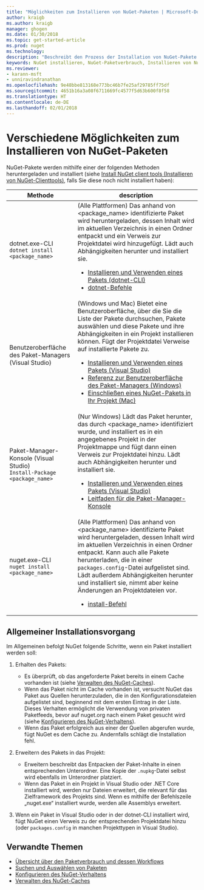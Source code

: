 ```yaml
---
title: "Möglichkeiten zum Installieren von NuGet-Paketen | Microsoft-Dokumentation"
author: kraigb
ms.author: kraigb
manager: ghogen
ms.date: 01/30/2018
ms.topic: get-started-article
ms.prod: nuget
ms.technology: 
description: "Beschreibt den Prozess der Installation von NuGet-Pakete in ein Projekt, inklusive, was auf dem Datenträger und mit anwendbaren Projektdateien passiert."
keywords: NuGet installieren, NuGet-Paketverbrauch, Installieren von NuGet-Paketen, NuGet-Paketverweise
ms.reviewer:
- karann-msft
- unniravindranathan
ms.openlocfilehash: 9e48bbe813168e773bc46b7fe25af29785ff75df
ms.sourcegitcommit: 4651b16a3a08f6711669fc4577f5d63b600f8f58
ms.translationtype: HT
ms.contentlocale: de-DE
ms.lasthandoff: 02/01/2018
---
```

# <a name="different-ways-to-install-a-nuget-package"></a>Verschiedene Möglichkeiten zum Installieren von NuGet-Paketen

NuGet-Pakete werden mithilfe einer der folgenden Methoden heruntergeladen und installiert (siehe [Install NuGet client tools (Installieren von NuGet-Clienttools)](../install-nuget-client-tools.md), falls Sie diese noch nicht installiert haben):

| Methode | description |
| --- | --- |
| dotnet.exe-CLI<br/>`dotnet install <package_name>` | (Alle Plattformen) Das anhand von \<package_name\> identifizierte Paket wird heruntergeladen, dessen Inhalt wird im aktuellen Verzeichnis in einen Ordner entpackt und ein Verweis zur Projektdatei wird hinzugefügt. Lädt auch Abhängigkeiten herunter und installiert sie.<ul><li>[Installieren und Verwenden eines Pakets (dotnet-CLI)](../quickstart/install-and-use-a-package-using-the-dotnet-cli.md)</li><li>[dotnet-Befehle](../tools/dotnet-commands.md)</li></ul> |
| Benutzeroberfläche des Paket-Managers (Visual Studio) | (Windows und Mac) Bietet eine Benutzeroberfläche, über die Sie die Liste der Pakete durchsuchen, Pakete auswählen und diese Pakete und ihre Abhängigkeiten in ein Projekt installieren können. Fügt der Projektdatei Verweise auf installierte Pakete zu.<ul><li>[Installieren und Verwenden eines Pakets (Visual Studio)](../quickstart/install-and-use-a-package-in-visual-studio.md)</li><li>[Referenz zur Benutzeroberfläche des Paket-Managers (Windows)](../tools/package-manager-ui.md)</li><li>[Einschließen eines NuGet-Pakets in Ihr Projekt (Mac)](/visualstudio/mac/nuget-walkthrough)</li></ul> |
| Paket-Manager-Konsole (Visual Studio)<br/>`Install-Package <package_name>` | (Nur Windows) Lädt das Paket herunter, das durch \<package_name\> identifiziert wurde, und installiert es in ein angegebenes Projekt in der Projektmappe und fügt dann einen Verweis zur Projektdatei hinzu. Lädt auch Abhängigkeiten herunter und installiert sie.<ul><li>[Installieren und Verwenden eines Pakets (Visual Studio)](../quickstart/install-and-use-a-package-in-visual-studio.md)</li><li>[Leitfaden für die Paket-Manager-Konsole](../tools/package-manager-console.md)</li></ul> |
| nuget.exe-CLI<br/>`nuget install <package_name>` | (Alle Plattformen) Das anhand von \<package_name\> identifizierte Paket wird heruntergeladen, dessen Inhalt wird im aktuellen Verzeichnis in einen Ordner entpackt. Kann auch alle Pakete herunterladen, die in einer `packages.config`-Datei aufgelistet sind. Lädt außerdem Abhängigkeiten herunter und installiert sie, nimmt aber keine Änderungen an Projektdateien vor.<ul><li>[install-Befehl](../tools/cli-ref-install.md)</li></ul> |

## <a name="general-install-process"></a>Allgemeiner Installationsvorgang

Im Allgemeinen befolgt NuGet folgende Schritte, wenn ein Paket installiert werden soll:

1. Erhalten des Pakets:
    - Es überprüft, ob das angeforderte Paket bereits in einem Cache vorhanden ist (siehe [Verwalten des NuGet-Caches](managing-the-nuget-cache.md)).
    - Wenn das Paket nicht im Cache vorhanden ist, versucht NuGet das Paket aus Quellen herunterzuladen, die in den Konfigurationsdateien aufgelistet sind, beginnend mit dem ersten Eintrag in der Liste. Dieses Verhalten ermöglicht die Verwendung von privaten Paketfeeds, bevor auf nuget.org nach einem Paket gesucht wird (siehe [Konfigurieren des NuGet-Verhaltens](configuring-nuget-behavior.md)).
    - Wenn das Paket erfolgreich aus einer der Quellen abgerufen wurde, fügt NuGet es dem Cache zu. Andernfalls schlägt die Installation fehl.

1. Erweitern des Pakets in das Projekt:
    - Erweitern beschreibt das Entpacken der Paket-Inhalte in einen entsprechenden Unterordner. Eine Kopie der `.nupkg`-Datei selbst wird ebenfalls im Unterordner platziert.
    - Wenn das Paket in ein Projekt in Visual Studio oder .NET Core installiert wird, werden nur Dateien erweitert, die relevant für das Zielframework des Projekts sind. Wenn es mithilfe der Befehlszeile „nuget.exe“ installiert wurde, werden alle Assemblys erweitert.

1. Wenn ein Paket in Visual Studio oder in der dotnet-CLI installiert wird, fügt NuGet einen Verweis zu der entsprechenden Projektdatei hinzu (oder `packages.config` in manchen Projekttypen in Visual Studio).

## <a name="related-topics"></a>Verwandte Themen

- [Übersicht über den Paketverbrauch und dessen Workflows](../consume-packages/overview-and-workflow.md)
- [Suchen und Auswählen von Paketen](../consume-packages/finding-and-choosing-packages.md)
- [Konfigurieren des NuGet-Verhaltens](../consume-packages/configuring-nuget-behavior.md)
- [Verwalten des NuGet-Caches](managing-the-nuget-cache.md)
